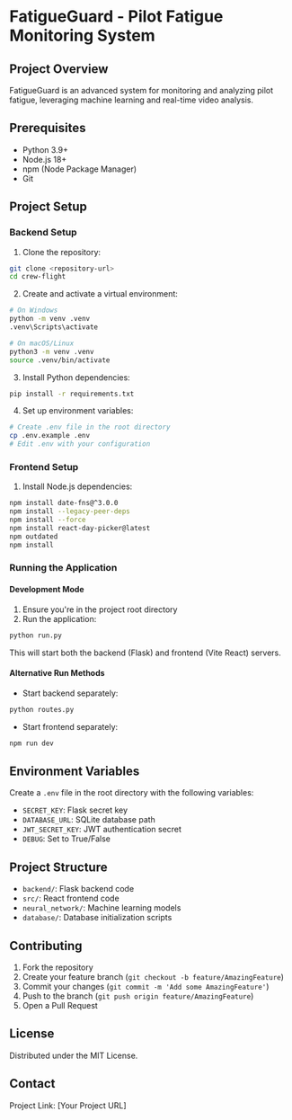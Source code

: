 
# FatigueGuard - Pilot Fatigue Monitoring System

## Project Overview

FatigueGuard is an advanced system for monitoring and analyzing pilot fatigue, leveraging machine learning and real-time video analysis.

## Prerequisites

- Python 3.9+
- Node.js 18+
- npm (Node Package Manager)
- Git

## Project Setup

### Backend Setup

1. Clone the repository:
```bash
git clone <repository-url>
cd crew-flight
```

2. Create and activate a virtual environment:
```bash
# On Windows
python -m venv .venv
.venv\Scripts\activate

# On macOS/Linux
python3 -m venv .venv
source .venv/bin/activate
```

3. Install Python dependencies:
```bash
pip install -r requirements.txt
```

4. Set up environment variables:
```bash
# Create .env file in the root directory
cp .env.example .env
# Edit .env with your configuration
```

### Frontend Setup

1. Install Node.js dependencies:
```bash
npm install date-fns@^3.0.0
npm install --legacy-peer-deps
npm install --force
npm install react-day-picker@latest
npm outdated
npm install
```

### Running the Application

#### Development Mode

1. Ensure you're in the project root directory
2. Run the application:
```bash
python run.py
```

This will start both the backend (Flask) and frontend (Vite React) servers.

#### Alternative Run Methods

- Start backend separately:
```bash
python routes.py
```

- Start frontend separately:
```bash
npm run dev
```

## Environment Variables

Create a `.env` file in the root directory with the following variables:
- `SECRET_KEY`: Flask secret key
- `DATABASE_URL`: SQLite database path
- `JWT_SECRET_KEY`: JWT authentication secret
- `DEBUG`: Set to True/False

## Project Structure

- `backend/`: Flask backend code
- `src/`: React frontend code
- `neural_network/`: Machine learning models
- `database/`: Database initialization scripts

## Contributing

1. Fork the repository
2. Create your feature branch (`git checkout -b feature/AmazingFeature`)
3. Commit your changes (`git commit -m 'Add some AmazingFeature'`)
4. Push to the branch (`git push origin feature/AmazingFeature`)
5. Open a Pull Request

## License

Distributed under the MIT License.

## Contact

Project Link: [Your Project URL]
